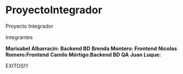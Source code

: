 # ProyectoIntegrador
Proyecto Integrador

Integrantes

**Marisabel Albarracin: Backend BD**
**Brenda Montero: Frontend**
**Nicolas Romero:Frontend**
**Camilo Mórtigo:Backend BD QA**
**Juan Luque:**

EXITOS!!!
